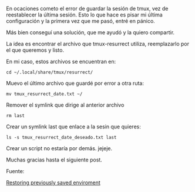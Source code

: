 En ocaciones cometo el error de guardar la sesión de tmux,
vez de reestablecer la última sesión. Esto lo que hace es 
pisar mi última configuración y la primera vez que me pasó,
entré en pánico. 

Más bien conseguí una solución, que me ayudó y la quiero
compartir.

La idea es encontrar el archivo que tmux-resurrect utiliza, 
reemplazarlo por el que queremos y listo. 

En mi caso, estos archivos se encuentran en: 

    cd ~/.local/share/tmux/resurrect/

Muevo el último archivo que guardé por error a otra ruta:

    mv tmux_resurrect_date.txt ~/

Remover el symlink que dirige al anterior archivo

    rm last

Crear un symlink last que enlace a la sesin que quieres:

    ls -s tmux_resurrect_date_deseado.txt last

Crear un script no estaría por demás. jejeje.

Muchas gracias hasta el siguiente post.

Fuente:

[Restoring previously saved enviroment](https://github.com/tmux-plugins/tmux-resurrect/blob/master/docs/restoring_previously_saved_environment.md)
